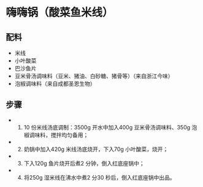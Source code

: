 # 嗨嗨锅（酸菜鱼米线）

## 配料

- 米线
- 小叶酸菜
- 巴沙鱼片
- 豆米骨汤调味料（豆米、猪油、白砂糖、猪骨等）（来自浙江今味）
- 泡椒调味料（来自成都圣恩生物）

## 步骤

-  1. 10 份米线汤底调制：3500g 开水中加入400g 豆米骨汤调味料、350g 泡椒调味料，搅拌均匀备用；
-  2. 奶锅中加入420g 米线汤底烧开，下入70g 小叶酸菜，烧开；
-  3. 下入120g 鱼片烧开后煮2 分钟，倒入红底座锅中；
-  4. 将250g 湿米线在沸水中煮2 分30 秒后，倒入红底座锅中出品。